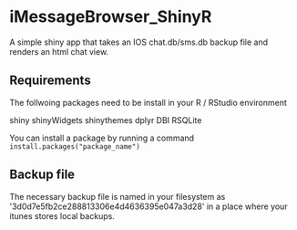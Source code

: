 # iMessageBrowser_ShinyR
A simple shiny app that takes an IOS chat.db/sms.db backup file and renders an html chat view.

## Requirements
The follwoing packages need to be install in your R / RStudio environment

shiny
shinyWidgets
shinythemes
dplyr
DBI
RSQLite

You can install a package by running a command
`install.packages("package_name")`

## Backup file
The necessary backup file is named in your filesystem as '3d0d7e5fb2ce288813306e4d4636395e047a3d28' in a place where your itunes stores local backups. 
